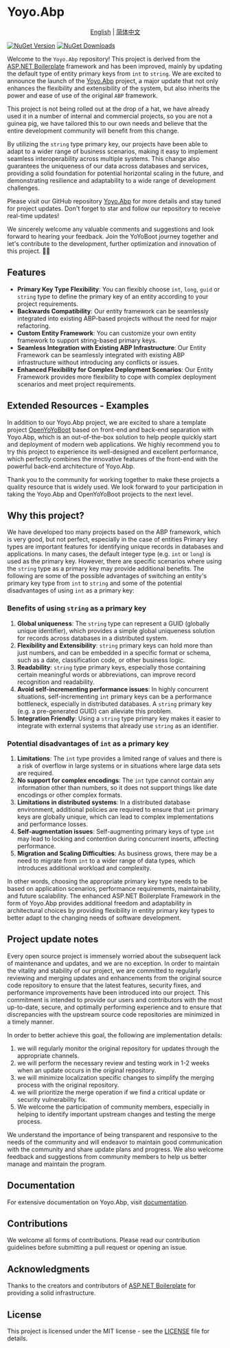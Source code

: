 # Yoyo.Abp

<p align="center">
  <a href="./README.md">English</a> |
  <a href="./README_CN.md">简体中文</a>
  
</p>

[![NuGet Version](https://img.shields.io/nuget/v/Yoyo.Abp)](https://www.nuget.org/packages/Yoyo.Abp)
[![NuGet Downloads](https://img.shields.io/nuget/dt/Yoyo.Abp?style=flat-square&logo=nuget)](https://www.nuget.org/packages/Yoyo.Abp)

Welcome to the `Yoyo.Abp` repository! This project is derived from the [ASP.NET Boilerplate](https://github.com/aspnetboilerplate/aspnetboilerplate) framework and has been improved, mainly by updating the default type of entity primary keys from `int` to `string`. We are excited to announce the launch of the [Yoyo.Abp](https://github.com/YoYoBoot/Yoyo.Abp) project, a major update that not only enhances the flexibility and extensibility of the system, but also inherits the power and ease of use of the original `ABP` framework.

This project is not being rolled out at the drop of a hat, we have already used it in a number of internal and commercial projects, so you are not a guinea pig, we have tailored this to our own needs and believe that the entire development community will benefit from this change.

By utilizing the `string` type primary key, our projects have been able to adapt to a wider range of business scenarios, making it easy to implement seamless interoperability across multiple systems. This change also guarantees the uniqueness of our data across databases and services, providing a solid foundation for potential horizontal scaling in the future, and demonstrating resilience and adaptability to a wide range of development challenges.

Please visit our GitHub repository [Yoyo.Abp](https://github.com/YoYoBoot/Yoyo.Abp) for more details and stay tuned for project updates. Don't forget to star and follow our repository to receive real-time updates!

We sincerely welcome any valuable comments and suggestions and look forward to hearing your feedback.
Join the YoYoBoot journey together and let's contribute to the development, further optimization and innovation of this project. 🚀🌟

## Features

- **Primary Key Type Flexibility**: You can flexibly choose `int`, `long`, `guid` or `string` type to define the primary key of an entity according to your project requirements.
- **Backwards Compatibility**: Our entity framework can be seamlessly integrated into existing ABP-based projects without the need for major refactoring.
- **Custom Entity Framework**: You can customize your own entity framework to support string-based primary keys.
- **Seamless Integration with Existing ABP Infrastructure**: Our Entity Framework can be seamlessly integrated with existing ABP infrastructure without introducing any conflicts or issues.
- **Enhanced Flexibility for Complex Deployment Scenarios**: Our Entity Framework provides more flexibility to cope with complex deployment scenarios and meet project requirements.

## Extended Resources - Examples

In addition to our Yoyo.Abp project, we are excited to share a template project [OpenYoYoBoot](https://github.com/YoYoBoot/OpenYoYoBoot) based on front-end and back-end separation with Yoyo.Abp, which is an out-of-the-box solution to help people quickly start and deployment of modern web applications. We highly recommend you to try this project to experience its well-designed and excellent performance, which perfectly combines the innovative features of the front-end with the powerful back-end architecture of Yoyo.Abp.

Thank you to the community for working together to make these projects a quality resource that is widely used. We look forward to your participation in taking the Yoyo.Abp and OpenYoYoBoot projects to the next level.

## Why this project?

We have developed too many projects based on the ABP framework, which is very good, but not perfect, especially in the case of entities Primary key types are important features for identifying unique records in databases and applications. In many cases, the default integer type (e.g. `int` or `long`) is used as the primary key. However, there are specific scenarios where using the `string` type as a primary key may provide additional benefits. The following are some of the possible advantages of switching an entity's primary key type from `int` to `string` and some of the potential disadvantages of using `int` as a primary key:

### Benefits of using `string` as a primary key

1. **Global uniqueness**: The `string` type can represent a GUID (globally unique identifier), which provides a simple global uniqueness solution for records across databases in a distributed system.
2. **Flexibility and Extensibility**: `string` primary keys can hold more than just numbers, and can be embedded in a specific format or schema, such as a date, classification code, or other business logic.
3. **Readability**: `string` type primary keys, especially those containing certain meaningful words or abbreviations, can improve record recognition and readability.
4. **Avoid self-incrementing performance issues**: In highly concurrent situations, self-incrementing `int` primary keys can be a performance bottleneck, especially in distributed databases. A `string` primary key (e.g. a pre-generated GUID) can alleviate this problem.
5. **Integration Friendly**: Using a `string` type primary key makes it easier to integrate with external systems that already use `string` as an identifier.

### Potential disadvantages of `int` as a primary key

1. **Limitations**: The `int` type provides a limited range of values and there is a risk of overflow in large systems or in situations where large data sets are required.
2. **No support for complex encodings**: The `int` type cannot contain any information other than numbers, so it does not support things like date encodings or other complex formats.
3. **Limitations in distributed systems**: In a distributed database environment, additional policies are required to ensure that `int` primary keys are globally unique, which can lead to complex implementations and performance losses.
4. **Self-augmentation issues**: Self-augmenting primary keys of type `int` may lead to locking and contention during concurrent inserts, affecting performance.
5. **Migration and Scaling Difficulties**: As business grows, there may be a need to migrate from `int` to a wider range of data types, which introduces additional workload and complexity.

In other words, choosing the appropriate primary key type needs to be based on application scenarios, performance requirements, maintainability, and future scalability. The enhanced ASP.NET Boilerplate Framework in the form of Yoyo.Abp provides additional freedom and adaptability in architectural choices by providing flexibility in entity primary key types to better adapt to the changing needs of software development.

## Project update notes

Every open source project is immensely worried about the subsequent lack of maintenance and updates, and we are no exception. In order to maintain the vitality and stability of our project, we are committed to regularly reviewing and merging updates and enhancements from the original source code repository to ensure that the latest features, security fixes, and performance improvements have been introduced into our project. This commitment is intended to provide our users and contributors with the most up-to-date, secure, and optimally performing experience and to ensure that discrepancies with the upstream source code repositories are minimized in a timely manner.

In order to better achieve this goal, the following are implementation details:

1. we will regularly monitor the original repository for updates through the appropriate channels.
2. we will perform the necessary review and testing work in 1-2 weeks when an update occurs in the original repository.
3. we will minimize localization specific changes to simplify the merging process with the original repository.
4. we will prioritize the merge operation if we find a critical update or security vulnerability fix.
5. We welcome the participation of community members, especially in helping to identify important upstream changes and testing the merge process.

We understand the importance of being transparent and responsive to the needs of the community and will endeavor to maintain good communication with the community and share update plans and progress. We also welcome feedback and suggestions from community members to help us better manage and maintain the program.

## Documentation

For extensive documentation on Yoyo.Abp, visit [documentation](link-to-docs).

## Contributions

We welcome all forms of contributions. Please read our contribution guidelines before submitting a pull request or opening an issue.

## Acknowledgments

Thanks to the creators and contributors of [ASP.NET Boilerplate](https://github.com/aspnetboilerplate/aspnetboilerplate) for providing a solid infrastructure.

## License

This project is licensed under the MIT license - see the [LICENSE](LICENSE.md) file for details.
